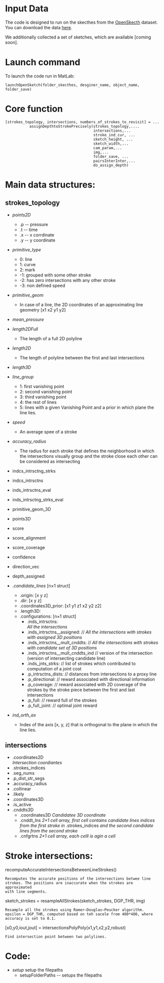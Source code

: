 # Input Data

The code is designed to run on the skecthes from the [OpenSkecth](https://repo-sam.inria.fr/d3/OpenSketch/) dataset.
You can download the data [here](https://repo-sam.inria.fr/d3/OpenSketch/Data/sketches/sketches_json_first_viewpoint.zip).

We additionally collected a set of sketches, which are available [coming soon].


# Launch command
To launch the code run in MatLab:

	launchOpenSketch(folder_skecthes, desginer_name, object_name, folder_save)




# Core function    
    [strokes_topology, intersections, numbers_of_strokes_to_revisit] = ...
               assignDepthtoStrokePrecisely(strokes_topology,....
                                            intersections,...
                                            stroke_ind_cur, ...
                                            sketch_height, ...
                                            sketch_width,...
                                            cam_param,...
                                            img,...
                                            folder_save, ...
                                            pairsInterInter,...
                                            do_assign_depth)

# Main data structures:

## strokes_topology
    

* *points2D*
    * .p -- pressure
    * .t -- time
    * .x -- x corrdinate
    * .y -- y coordinate
    
* *primitive_type*      
    * 0: line
    * 1: curve
    * 2: mark
	* -1: grouped with some other stroke
	* -2: has zero intersections with any other stroke
	* -3: non defined speed
   
* *primitive_geom*
    * In case of a line, the 2D coordinates of an approximating line geometry [x1 x2 y1 y2]
        
* *mean_pressure*
* *length2DFull* 
    *   The length of a full 2D polyline 
*  *length2D* 
    *   The length of polyline between the first and last intersections
*  *length3D*
*  *line_group*
    * 1: first vanishing point
    * 2: second vanishing point
    * 3: third vanishing point
    * 4: the rest of lines
	* 5: lines with a given Vanishing Point and a prior in which plane the line lies.
* *speed*
    *  An average spee of a stroke
* *accuracy_radius*
    *  The radius for each stroke that defines the neighborhood in which the intersections visually group and the stroke close each other can be considered as intersecting
* indcs_intrsctng_strks
* indcs_intrsctns
* inds_intrsctns_eval
* inds_intrsctng_strks_eval
* primitive_geom_3D
* points3D
* score
* score_alignment
* score_coverage
* confidence
* direction_vec
* depth_assigned
* *.candidate_lines* [n×1 struct]
    * .origin: [x y z]
    * .dir: [x y z]
    * .coordinates3D_prior: [x1 y1 z1 x2 y2 z2]
    * .length3D: 
    * .configurations: [n×1 struct]
        *   .inds_intrsctns:                    
        *All the intersections*
        *   .inds_intrsctns__assigned:          // *All the intersections with strokes with assigned 3D positions*
        *   .inds_intrsctns__mult_cnddts:       // *All the intersections with strokes with candidate set of 3D positions*
        *   .inds_intrsctns__mult_cnddts_ind    // version of the intersection (version of intersecting candidate line)
        *   .inds_jnts_strks:                   // list of strokes which contributed to computation of a joint cost
        *   .p_intrsctns_dists:                 // distances from intersections to a proxy line
        *   .p_directional:                     // reward associated with directional information
        *   .p_coverage:                        // reward associated with 2D coverage of the strokes by the stroke piece between the first and last intersections
        *   .p_full:                            // reward full of the strokes
        *   .p_full_joint:                      // optimal joint reward
* *ind_orth_ax*
	* Index of the axis [x, y, z] that is orthogonal to the plane in which the line lies.
	
## intersections

* .coordinates2D  
    *Intersection coordiantes*
* .strokes_indices
* .seg_nums
* .p_dist_str_segs
* .accuracy_radius
* .collinear
* .likely
* .coordinates3D
* .is_active
* .cnddts3D
    * .coordinates3D
        *Candidatee 3D coordinate*
    * .cnddt_lns 
        *2×1 cell array, first cell contains candidate lines indices from the first stroke in* .strokes_indices *and the second candidate lines from the second stroke*
    * .cnfgrtns 
        *2×1 cell array, each celll is agin a cell* 

# Stroke intersections:

recomputeAccurateIntersectionsBetweenLineStrokes()

    Recomputes the accurate positions of the intersections betwee line
    strokes. The positions are inaccurate when the strokes are approximated
    with line segments.

sketch_strokes = resampleAllStrokes(sketch_strokes, DGP_THR, img)

    Resample all the strokes using Ramer–Douglas–Peucker algorithm. epsilon = DGP_THR, computed based on teh sacele from 400*400, where accuracy is set to 0.1.
    
[x0,y0,iout,jout] = intersectionsPolyPoly(x1,y1,x2,y2,robust)

    Find intersection point between two polylines.
	
	
# Code:

* *setup* setup the filepaths 
	* setupFolderPaths -- setups the filepaths 
	
